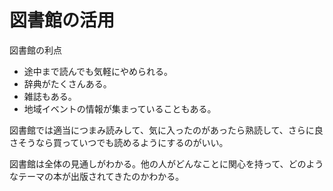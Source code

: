 # 図書館の活用

図書館の利点

- 途中まで読んでも気軽にやめられる。
- 辞典がたくさんある。
- 雑誌もある。
- 地域イベントの情報が集まっていることもある。

図書館では適当につまみ読みして、気に入ったのがあったら熟読して、さらに良さそうなら買っていつでも読めるようにするのがいい。

図書館は全体の見通しがわかる。他の人がどんなことに関心を持って、どのようなテーマの本が出版されてきたのかわかる。
